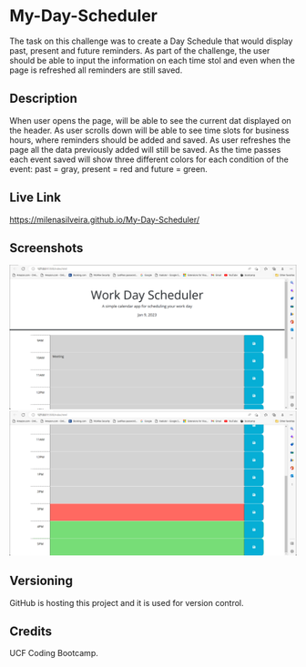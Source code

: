 # My-Day-Scheduler

The task on this challenge was to create a Day Schedule that would display past, present and future reminders.
As part of the challenge, the user should be able to input the information on each time stol and even when the page is
refreshed all reminders are still saved. 

## Description

When user opens the page, will be able to see the current dat displayed on the header.
As user scrolls down will be able to see time slots for business hours, where reminders should be added and saved.
As user refreshes the page all the data previously added will still be saved.
As the time passes each event saved will show three different colors for each condition of the event: 
past = gray, present = red and future = green.


## Live Link

 https://milenasilveira.github.io/My-Day-Scheduler/

## Screenshots

![Passed time slot.](assets/Images/img1.png)
![Current and future time slot.](assets/Images/img2.png)

## Versioning

GitHub is hosting this project and it is used for version control.

## Credits

UCF Coding Bootcamp.